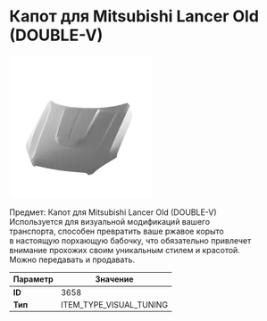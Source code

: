 # Капот для Mitsubishi Lancer Old (DOUBLE-V)

![Item Image](../img/3658.webp?raw=true)

Предмет: Капот для Mitsubishi Lancer Old (DOUBLE-V)<br>Используется для визуальной модификаций вашего<br>транспорта, способен превратить ваше ржавое корыто<br>в настоящую порхающую бабочку, что обязательно привлечет<br>внимание прохожих своим уникальным стилем и красотой.<br>Можно передавать и продавать.


| Параметр | Значение |
|----------|----------|
| **ID** | 3658 |
| **Тип** | ITEM_TYPE_VISUAL_TUNING |

